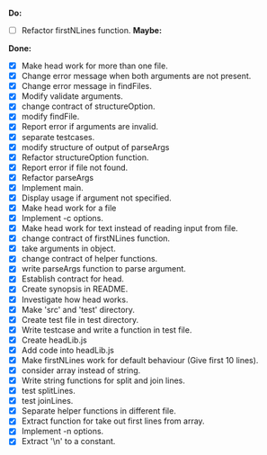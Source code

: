 **Do:**
- [ ] Refactor firstNLines function.
**Maybe:**

**Done:**
- [x] Make head work for more than one file.
- [X] Change error message when both arguments are not present.
- [x] Change error message in findFiles.
- [x] Modify validate arguments.
- [x] change contract of structureOption.
- [x] modify findFile.
- [x] Report error if arguments are invalid.
- [x] separate testcases.
- [x] modify structure of output of parseArgs
- [x] Refactor structureOption function.
- [x] Report error if file not found.
- [x] Refactor parseArgs
- [x] Implement main.
- [x] Display usage if argument not specified.
- [x] Make head work for a file
- [x] Implement -c options.
- [x] Make head work for text instead of reading input from file.
- [x] change contract of firstNLines function.
- [x] take arguments in object.
- [x] change contract of helper functions.
- [x] write parseArgs function to parse argument.
- [x] Establish contract for head.
- [x] Create synopsis in README.
- [x] Investigate how head works.
- [x] Make 'src' and 'test' directory.
- [x] Create test file in test directory.
- [x] Write testcase and write a function in test file.
- [x] Create headLib.js
- [x] Add code into headLib.js
- [x] Make firstNLines work for default behaviour (Give first 10 lines).
- [x] consider array instead of string.
- [x] Write string functions for split and join lines.
- [x] test splitLines.
- [x] test joinLines.
- [x] Separate helper functions in different file.
- [x] Extract function for take out first lines from array.
- [x] Implement -n options.
- [x] Extract '\n' to  a constant.

